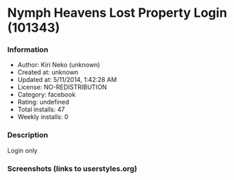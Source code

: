 # Nymph Heavens Lost Property Login (101343)

### Information
- Author: Kiri Neko (unknown)
- Created at: unknown
- Updated at: 5/11/2014, 1:42:28 AM
- License: NO-REDISTRIBUTION
- Category: facebook
- Rating: undefined
- Total installs: 47
- Weekly installs: 0


### Description
Login only


### Screenshots (links to userstyles.org)




